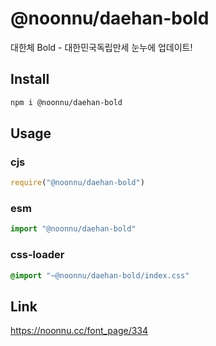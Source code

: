 # @noonnu/daehan-bold
대한체 Bold - 대한민국독립만세 눈누에 업데이트!

## Install
```sh
npm i @noonnu/daehan-bold
```
## Usage
### cjs
```js
require("@noonnu/daehan-bold")
```
### esm
```js
import "@noonnu/daehan-bold"
```
### css-loader
```css
@import "~@noonnu/daehan-bold/index.css"
```

## Link
https://noonnu.cc/font_page/334